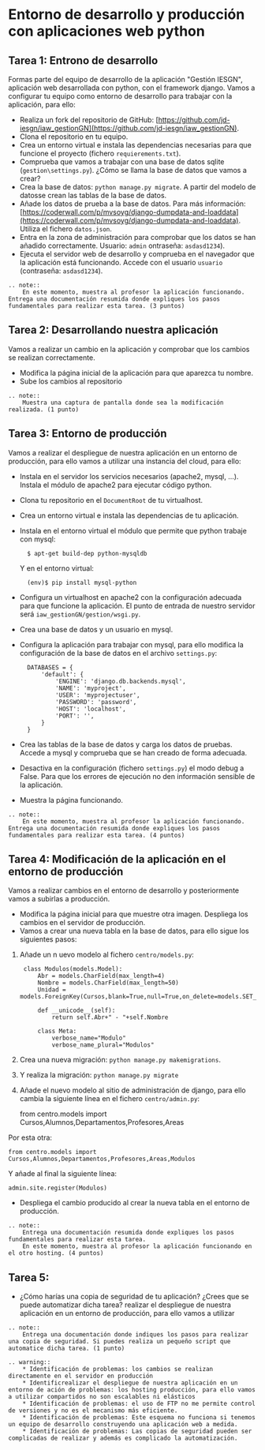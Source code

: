 # Entorno de desarrollo y producción con aplicaciones web python

## Tarea 1: Entrono de desarrollo 

Formas parte del equipo de desarrollo de la aplicación "Gestión IESGN", aplicación web desarrollada con python, con el framework django. Vamos a configurar tu equipo como entorno de desarrollo para trabajar con la aplicación, para ello:

* Realiza un fork del repositorio de GitHub: [https://github.com/jd-iesgn/iaw_gestionGN](https://github.com/jd-iesgn/iaw_gestionGN).
* Clona el repositorio en tu equipo.
* Crea un entorno virtual e instala las dependencias necesarias para que funcione el proyecto (fichero `requierements.txt`).
* Comprueba que vamos a trabajar con una base de datos sqlite (`gestion\settings.py`). ¿Cómo se llama la base de datos que vamos a crear?
* Crea la base de datos: `python manage.py migrate`. A partir del modelo de datosse crean las tablas de la base de datos.
* Añade los datos de prueba a la base de datos. Para más información: [https://coderwall.com/p/mvsoyg/django-dumpdata-and-loaddata](https://coderwall.com/p/mvsoyg/django-dumpdata-and-loaddata). Utiliza el fichero `datos.json`.
* Entra en la zona de administración para comprobar que los datos se han añadido correctamente. Usuario: `admin` ontraseña: `asdasd1234`).
* Ejecuta el servidor web de desarrollo y comprueba en el navegador que la aplicación está funcionando. Accede con el usuario `usuario` (contraseña: `asdasd1234`).

```eval_rst
.. note:: 
	En este momento, muestra al profesor la aplicación funcionando. Entrega una documentación resumida donde expliques los pasos fundamentales para realizar esta tarea. (3 puntos)
```

## Tarea 2: Desarrollando nuestra aplicación

Vamos a realizar un cambio en la aplicación y comprobar que los cambios se realizan correctamente.

* Modifica la página inicial de la aplicación para que aparezca tu nombre.
* Sube los cambios al repositorio

```eval_rst
.. note:: 
	Muestra una captura de pantalla donde sea la modificación realizada. (1 punto)
```

## Tarea 3: Entorno de producción

Vamos a realizar el despliegue de nuestra aplicación en un entorno de producción, para ello vamos a utilizar una instancia del cloud, para ello:

* Instala en el servidor los servicios necesarios (apache2, mysql, ...). Instala el módulo de apache2 para ejecutar código python.
* Clona tu repositorio en el `DocumentRoot` de tu virtualhost.
* Crea un entorno virtual e instala las dependencias de tu aplicación.
* Instala en el entorno virtual el módulo que permite que python trabaje con mysql: 

		$ apt-get build-dep python-mysqldb

	Y en el entorno virtual:

		(env)$ pip install mysql-python

* Configura un virtualhost en apache2 con la configuración adecuada para que funcione la aplicación. El punto de entrada de nuestro servidor será `iaw_gestionGN/gestion/wsgi.py`.
* Crea una base de datos y un usuario en mysql.
* Configura la aplicación para trabajar con mysql, para ello modifica la configuración de la base de datos en el archivo `settings.py`:

		DATABASES = {
		    'default': {
		        'ENGINE': 'django.db.backends.mysql',
		        'NAME': 'myproject',
		        'USER': 'myprojectuser',
		        'PASSWORD': 'password',
		        'HOST': 'localhost',
		        'PORT': '',
		    }
		}

* Crea las tablas de la base de datos y carga los datos de pruebas. Accede a mysql y comprueba que se han creado de forma adecuada.
* Desactiva en la configuración (fichero `settings.py`) el modo debug a False. Para que los errores de ejecución no den información sensible de la aplicación.
* Muestra la página funcionando.

```eval_rst
.. note:: 
	En este momento, muestra al profesor la aplicación funcionando. Entrega una documentación resumida donde expliques los pasos fundamentales para realizar esta tarea. (4 puntos)
```

## Tarea 4: Modificación de la aplicación en el entorno de producción

Vamos a realizar cambios en el entorno de desarrollo y posteriormente vamos a subirlas a producción.

* Modifica la página inicial para que muestre otra imagen. Despliega los cambios en el servidor de producción.
* Vamos a crear una nueva tabla en la base de datos, para ello sigue los siguientes pasos:
	
1. Añade un n uevo modelo al fichero `centro/models.py`:

		class Modulos(models.Model):	
			Abr = models.CharField(max_length=4)
			Nombre = models.CharField(max_length=50)
			Unidad = models.ForeignKey(Cursos,blank=True,null=True,on_delete=models.SET_NULL)
			
			def __unicode__(self):
				return self.Abr+" - "+self.Nombre 		

			class Meta:
				verbose_name="Modulo"
				verbose_name_plural="Modulos"

2. Crea una nueva migración: `python manage.py makemigrations`. 
3. Y realiza la migración: `python manage.py migrate`
4. Añade el nuevo modelo al sitio de administración de django, para ello cambia la siguiente línea en el fichero `centro/admin.py`:
	
	from centro.models import Cursos,Alumnos,Departamentos,Profesores,Areas

Por esta otra:

	from centro.models import Cursos,Alumnos,Departamentos,Profesores,Areas,Modulos

Y añade al final la siguiente línea:

	admin.site.register(Modulos)

* Despliega el cambio producido al crear la nueva tabla en el entorno de producción.

```eval_rst
.. note:: 
	Entrega una documentación resumida donde expliques los pasos fundamentales para realizar esta tarea.
	En este momento, muestra al profesor la aplicación funcionando en el otro hosting. (4 puntos)
```

## Tarea 5: 

* ¿Cómo harías una copia de seguridad de tu aplicación? ¿Crees que se puede automatizar dicha tarea?
realizar el despliegue de nuestra aplicación en un entorno de producción, para ello vamos a utilizar 
```eval_rst
.. note:: 
	Entrega una documentación donde indiques los pasos para realizar una copia de seguridad. Si puedes realiza un pequeño script que automatice dicha tarea. (1 punto)
```

```eval_rst
.. warning:: 
	* Identificación de problemas: los cambios se realizan directamente en el servidor en producción
	* Identificrealizar el despliegue de nuestra aplicación en un entorno de ación de problemas: los hosting producción, para ello vamos a utilizar compartidos no son escalables ni elásticos
	* Identificación de problemas: el uso de FTP no me permite control de versiones y no es el mecanismo más eficiente.
	* Identificación de problemas: Este esquema no funciona si tenemos un equipo de desarrollo construyendo una aplicación web a medida.
	* Identificación de problemas: Las copias de seguridad pueden ser complicadas de realizar y además es complicado la automatización.
```


